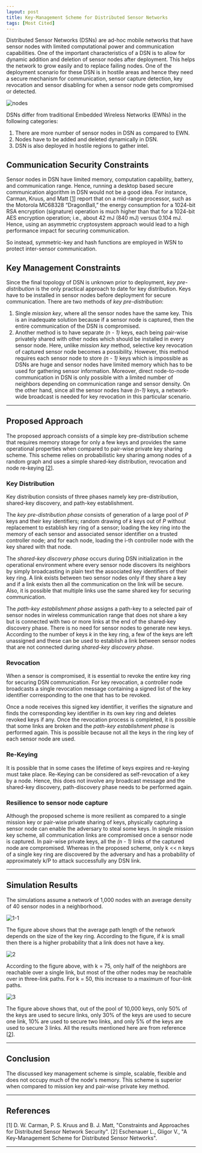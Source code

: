 ```yaml
---
layout: post
title: Key-Management Scheme for Distributed Sensor Networks
tags: [Most Cited]
---
```


Distributed Sensor Networks (DSNs) are ad-hoc mobile networks that have sensor nodes with limited computational power and communication capabilities. One of the important characteristics of a DSN is to allow for dynamic addition and deletion of sensor nodes after deployment. This helps the network to grow easily and to replace failing nodes. One of the deployment scenario for these DSN is in hostile areas and hence they need a secure mechanism for communication, sensor capture detection, key revocation and sensor disabling for when a sensor node gets compromised or detected.

![nodes](/assets/img/posts/MostCited/nodes.png)

DSNs differ from traditional Embedded Wireless Networks (EWNs) in the following categories:
1. There are more number of sensor nodes in DSN as compared to EWN.
2. Nodes have to be added and deleted dynamically in DSN.
3. DSN is also deployed in hostile regions to gather intel.

## Communication Security Constraints

Sensor nodes in DSN have limited memory, computation capability, battery, and communication range. Hence, running a desktop based secure communication algorithm in DSN would not be a good idea. For instance, Carman, Kruus, and Matt \[[1]\] report that on a mid-range processor, such as the Motorola MC68328 “DragonBall,” the energy consumption for a 1024-bit RSA encryption (signature) operation is much higher than that for a 1024-bit AES encryption operation; i.e., about 42 mJ (840 mJ) versus 0.104 mJ. Hence, using an asymmetric cryptosystem approach would lead to a high performance impact for securing communication.

So instead, symmetric-key and hash functions are employed in WSN to protect inter-sensor communication.

## Key Management Constraints

Since the final topology of DSN is unknown prior to deployment, *key pre-distribution* is the only practical approach to date for key distribution. Keys have to be installed in sensor nodes before deployment for secure communication. There are two methods of *key pre-distribution*:
1. Single *mission key*, where all the sensor nodes have the same key. This is an inadequate solution because if a sensor node is captured, then the entire communication of the DSN is compromised.
2. Another method is to have separate *(n - 1)* keys, each being pair-wise privately shared with other nodes which should be installed in every sensor node. Here, unlike *mission key* method, selective key revocation of captured sensor node becomes a possibility. However, this method requires each sensor node to store *(n - 1)* keys which is impossible as DSNs are huge and sensor nodes have limited memory which has to be used for gathering sensor information. Moreover, direct node-to-node communication in DSN is only possible with a limited number of neighbors depending on communication range and sensor density. On the other hand, since all the sensor nodes have *(n-1)* keys, a network-wide broadcast is needed for key revocation in this particular scenario.

---

## Proposed Approach

The proposed approach consists of a simple key pre-distribution scheme that requires memory storage for only a few keys and provides the same operational properties when compared to pair-wise private key sharing scheme. This scheme relies on probabilistic key sharing among nodes of a random graph and uses a simple shared-key distribution, revocation and node re-keying \[[2]\].

### Key Distribution

Key distribution consists of three phases namely key pre-distribution, shared-key discovery, and path-key establishment.

The *key pre-distribution phase* consists of generation of a large pool of *P* keys and their key identifiers; random drawing of *k* keys out of *P* without replacement to establish key ring of a sensor; loading the key ring into the memory of each sensor and associated sensor identifier on a trusted controller node; and for each node, loading the i-th controller node with the key shared with that node.

The *shared-key discovery phase* occurs during DSN initialization in the operational environment where every sensor node discovers its neighbors by simply broadcasting in plain text the associated key identifiers of their key ring. A link exists between two sensor nodes only if they share a key and if a link exists then all the communication on the link will be secure. Also, it is possible that multiple links use the same shared key for securing communication.

The *path-key establishment phase* assigns a path-key to a selected pair of sensor nodes in wireless communication range that does not share a key but is connected with two or more links at the end of the shared-key discovery phase. There is no need for sensor nodes to generate new keys. According to the number of keys *k* in the key ring, a few of the keys are left unassigned and these can be used to establish a link between sensor nodes that are not connected during *shared-key discovery phase*.

### Revocation

When a sensor is compromised, it is essential to revoke the entire key ring for securing DSN communication. For key revocation, a controller node broadcasts a single revocation message containing a signed list of the key identifier corresponding to the one that has to be revoked.

Once a node receives this signed key identifier, it verifies the signature and finds the corresponding key identifier in its own key ring and deletes revoked keys if any. Once the revocation process is completed, it is possible that some links are broken and the *path-key establishment phase* is performed again. This is possible because not all the keys in the ring key of each sensor node are used.

### Re-Keying

It is possible that in some cases the lifetime of keys expires and re-keying must take place. Re-Keying can be considered as self-revocation of a key by a node. Hence, this does not involve any broadcast message and the shared-key discovery, path-discovery phase needs to be performed again.

### Resilience to sensor node capture

Although the proposed scheme is more resilient as compared to a single mission key or pair-wise private sharing of keys, physically capturing a sensor node can enable the adversary to steal some keys. In single mission key scheme, all communication links are compromised once a sensor node is captured. In pair-wise private keys, all the *(n - 1)* links of the captured node are compromised. Whereas in the proposed scheme, only k << n keys of a single key ring are discovered by the adversary and has a probability of approximately k/P to attack successfully any DSN link.

---
## Simulation Results

The simulations assume a network of 1,000 nodes with an average density of 40 sensor nodes in a neighborhood.

![1-1](/assets/img/posts/MostCited/dns-1.png)

The figure above shows that the average path length of the network depends on the size of the key ring. According to the figure, if *k* is small then there is a higher probability that a link does not have a key.

![2](/assets/img/posts/MostCited/dns-2.png)

According to the figure above, with k = 75, only half of the neighbors are reachable over a single link, but most of the other nodes may be reachable over in three-link paths. For k = 50, this increase to a maximum of four-link paths.

![3](/assets/img/posts/MostCited/dns-3.png)

The figure above shows that, out of the pool of 10,000 keys, only 50% of the keys are used to secure links, only 30% of the keys are used to secure one link, 10% are used to secure two links, and only 5% of the keys are used to secure 3 links. All the results mentioned here are from reference \[[2]\].

---
## Conclusion

The discussed key management scheme is simple, scalable, flexible and does not occupy much of the node's memory. This scheme is superior when compared to mission key and pair-wise private key method.

---
## References
\[1\] D. W. Carman, P. S. Kruus and B. J. Matt, "Constraints and Approaches for Distributed Sensor Network Security".
\[2\] Eschenauer L., Gligor V., "A Key-Management Scheme for Distributed Sensor Networks".

[1]: http://people.cs.vt.edu/~kafura/cs6204/Readings/SensorNetworks/SensorNetSecurity-NAILabs.pdf "Constraints and Approaches for Distributed Sensor Network Security"
[2]: http://citeseerx.ist.psu.edu/viewdoc/download?doi=10.1.1.19.9193&rep=rep1&type=pdf "A Key-Management Scheme for Distributed Sensor Networks"
---
